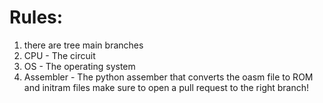 # Rules:
1. there are tree main branches
  1. CPU - The circuit
  2. OS - The operating system
  3. Assembler - The python assember that converts the oasm file to ROM and initram files
  make sure to open a pull request to the right branch! 
